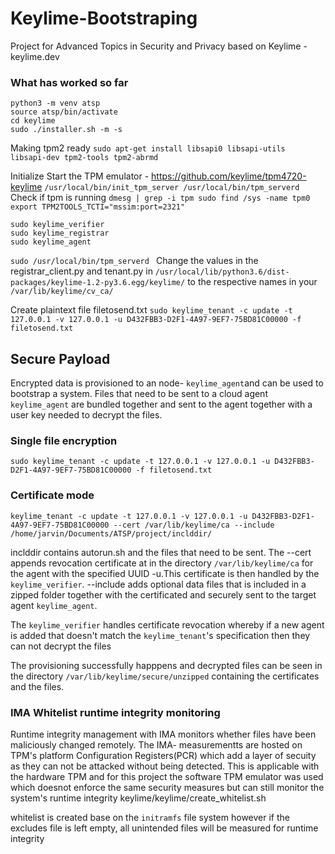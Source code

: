 # Keylime-Bootstraping
Project for Advanced Topics in Security and Privacy based on Keylime - keylime.dev

### What has worked so far
```git clone https://github.com/keylime/keylime.git
python3 -m venv atsp
source atsp/bin/activate
cd keylime
sudo ./installer.sh -m -s
```
Making tpm2 ready
`sudo apt-get install libsapi0 libsapi-utils libsapi-dev tpm2-tools tpm2-abrmd` 


Initialize Start the TPM emulator - https://github.com/keylime/tpm4720-keylime
``
/usr/local/bin/init_tpm_server
/usr/local/bin/tpm_serverd
``
Check if tpm is running 
`dmesg | grep -i tpm
sudo find /sys -name tpm0
export TPM2TOOLS_TCTI="mssim:port=2321"
`

```
sudo keylime_verifier
sudo keylime_registrar
sudo keylime_agent
```

```sudo /usr/local/bin/tpm_serverd ```
Change the values in the registrar_client.py and tenant.py in `/usr/local/lib/python3.6/dist-packages/keylime-1.2-py3.6.egg/keylime/`
to the respective names in your `/var/lib/keylime/cv_ca/`

Create plaintext file filetosend.txt
`sudo keylime_tenant -c update -t 127.0.0.1 -v 127.0.0.1 -u D432FBB3-D2F1-4A97-9EF7-75BD81C00000 -f filetosend.txt`

## Secure Payload

Encrypted data is provisioned to an node- `keylime_agent`and can be used to bootstrap a system. Files that need to be sent to a cloud agent `keylime_agent` are bundled together and sent to the agent together with a user key needed to decrypt the files. 
### Single file encryption
`sudo keylime_tenant -c update -t 127.0.0.1 -v 127.0.0.1 -u D432FBB3-D2F1-4A97-9EF7-75BD81C00000 -f filetosend.txt` 

### Certificate mode
 `keylime_tenant -c update -t 127.0.0.1 -v 127.0.0.1 -u D432FBB3-D2F1-4A97-9EF7-75BD81C00000 --cert /var/lib/keylime/ca --include /home/jarvin/Documents/ATSP/project/inclddir/ `
 
 inclddir contains autorun.sh and the files that need to be sent.
 The --cert appends revocation certificate at in the directory `/var/lib/keylime/ca` for the agent with the specified UUID -u.This certificate is then handled by the `keylime_verifier`. --include adds optional data files that is included in a zipped folder together with the certificated and securely sent to the target agent `keylime_agent`.
 
 The `keylime_verifier` handles certificate revocation whereby if a new agent is added that doesn't match the `keylime_tenant`'s specification then they can not decrypt the files
 
The provisioning successfully happpens and decrypted files can be seen in the directory `/var/lib/keylime/secure/unzipped` containing the certificates and the files. 

 

### IMA Whitelist runtime integrity monitoring

Runtime integrity management with IMA monitors whether files have been maliciously changed remotely. The IMA- measurementts are hosted on TPM's platform Configuration Registers(PCR) which add a layer of secuity as they can not be attacked without being detected. This is applicable with the hardware TPM and for this project the software TPM emulator was used which doesnot enforce the same security measures but can still monitor the system's runtime integrity
keylime/keylime/create_whitelist.sh

whitelist is created base on the `initramfs` file system however if the excludes file is left empty, all unintended files will be measured for runtime integrity
